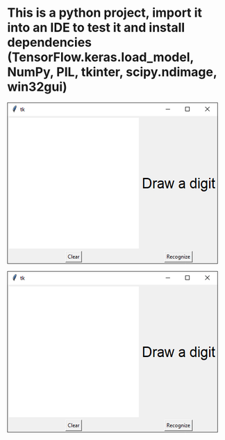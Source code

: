 # This is a python project, import it into an IDE to test it and install dependencies (TensorFlow.keras.load_model, NumPy, PIL, tkinter, scipy.ndimage, win32gui)
![The wonders of pre-processing](https://github.com/DavidHelmeczi/DigitRec-NeuralNetwork/blob/master/image.png)

![Ready to go](https://github.com/DavidHelmeczi/DigitRec-NeuralNetwork/blob/master/image1.png)
